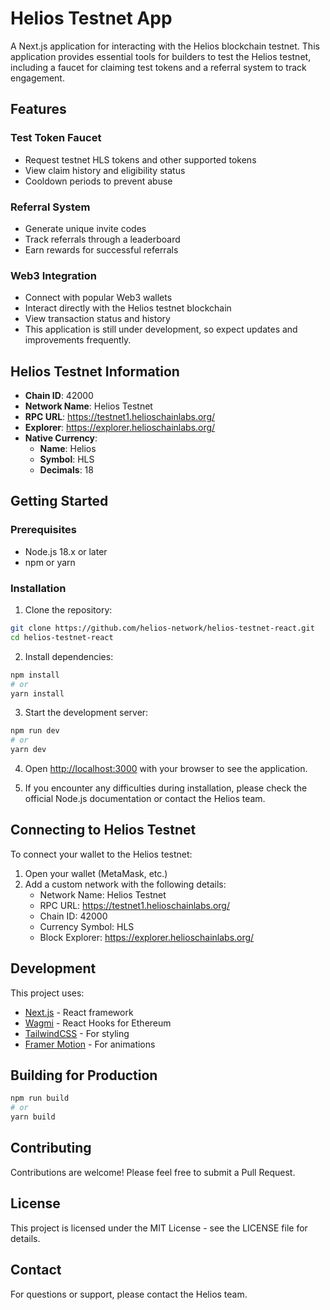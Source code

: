 # Helios Testnet App

A Next.js application for interacting with the Helios blockchain testnet. This application provides essential tools for builders to test the Helios testnet, including a faucet for claiming test tokens and a referral system to track engagement.

## Features


### Test Token Faucet
- Request testnet HLS tokens and other supported tokens
- View claim history and eligibility status
- Cooldown periods to prevent abuse

### Referral System
- Generate unique invite codes
- Track referrals through a leaderboard
- Earn rewards for successful referrals

### Web3 Integration
- Connect with popular Web3 wallets 
- Interact directly with the Helios testnet blockchain
- View transaction status and history
- This application is still under development, so expect updates and improvements frequently.


## Helios Testnet Information

- **Chain ID**: 42000
- **Network Name**: Helios Testnet
- **RPC URL**: https://testnet1.helioschainlabs.org/
- **Explorer**: https://explorer.helioschainlabs.org/
- **Native Currency**: 
  - **Name**: Helios
  - **Symbol**: HLS
  - **Decimals**: 18

## Getting Started

### Prerequisites

- Node.js 18.x or later
- npm or yarn

### Installation

1. Clone the repository:
```bash
git clone https://github.com/helios-network/helios-testnet-react.git
cd helios-testnet-react
```

2. Install dependencies:
```bash
npm install
# or
yarn install
```

3. Start the development server:
```bash
npm run dev
# or
yarn dev
```

4. Open [http://localhost:3000](http://localhost:3000) with your browser to see the application.


5. If you encounter any difficulties during installation, please check the official Node.js documentation or contact the Helios team.   

## Connecting to Helios Testnet

To connect your wallet to the Helios testnet:

1. Open your wallet (MetaMask, etc.)
2. Add a custom network with the following details:
   - Network Name: Helios Testnet
   - RPC URL: https://testnet1.helioschainlabs.org/
   - Chain ID: 42000
   - Currency Symbol: HLS
   - Block Explorer: https://explorer.helioschainlabs.org/

## Development

This project uses:

- [Next.js](https://nextjs.org/) - React framework
- [Wagmi](https://wagmi.sh/) - React Hooks for Ethereum
- [TailwindCSS](https://tailwindcss.com/) - For styling
- [Framer Motion](https://www.framer.com/motion/) - For animations

## Building for Production

```bash
npm run build
# or
yarn build
```

## Contributing

Contributions are welcome! Please feel free to submit a Pull Request.

## License

This project is licensed under the MIT License - see the LICENSE file for details.

## Contact

For questions or support, please contact the Helios team.
